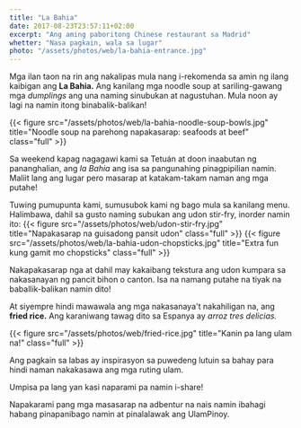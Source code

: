 ```yaml
---
title: "La Bahia"
date: 2017-08-23T23:57:11+02:00
excerpt: "Ang aming paboritong Chinese restaurant sa Madrid"
whetter: "Nasa pagkain, wala sa lugar"
photo: "/assets/photos/web/la-bahia-entrance.jpg"
---
```


Mga ilan taon na rin ang nakalipas mula nang i-rekomenda sa amin ng ilang kaibigan ang **La Bahia.** Ang kanilang mga noodle soup at sariling-gawang mga *dumplings* ang una naming sinubukan at nagustuhan. Mula noon ay lagi na namin itong binabalik-balikan!

{{< figure src="/assets/photos/web/la-bahia-noodle-soup-bowls.jpg" title="Noodle soup na parehong napakasarap: seafoods at beef" class="full" >}}

Sa weekend kapag nagagawi kami sa Tetuán at doon inaabutan ng pananghalian, ang *la Bahia* ang isa sa pangunahing pinagpipilian namin. Maliit lang ang lugar pero masarap at katakam-takam naman ang mga putahe!

Tuwing pumupunta kami, sumusubok kami ng bago mula sa kanilang menu. Halimbawa, dahil sa gusto naming subukan ang udon stir-fry, inorder namin ito:
{{< figure src="/assets/photos/web/udon-stir-fry.jpg" title="Napakasarap na guisadong pansit udon" class="full" >}}
{{< figure src="/assets/photos/web/la-bahia-udon-chopsticks.jpg" title="Extra fun kung gamit mo chopsticks" class="full" >}}

Nakapakasarap nga at dahil may kakaibang tekstura ang udon kumpara sa nakasanayan ng pancit bihon o canton. Isa na namang putahe na tiyak na baballik-balikan namin dito!

At siyempre hindi mawawala ang mga nakasanaya't nakahiligan na, ang **fried rice.** Ang karaniwang tawag dito sa Espanya ay *arroz tres delicias.* 

{{< figure src="/assets/photos/web/fried-rice.jpg" title="Kanin pa lang ulam na!" class="full" >}}

Ang pagkain sa labas ay inspirasyon sa puwedeng lutuin sa bahay para hindi naman nakakasawa ang mga ruting ulam.

Umpisa pa lang yan kasi naparami pa namin i-share!

Napakarami pang mga masasarap na adbentur na nais namin ibahagi habang pinapanibago namin at pinalalawak ang UlamPinoy.
